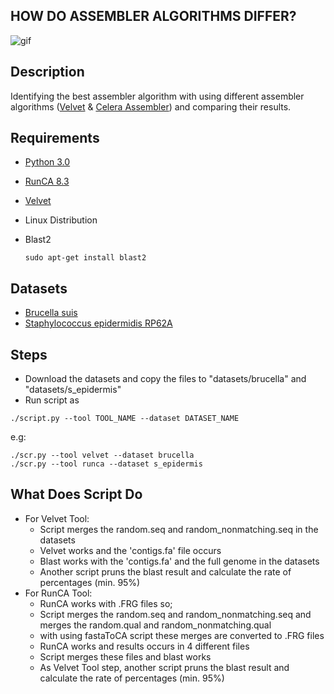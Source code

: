 ## HOW DO ASSEMBLER ALGORITHMS DIFFER?

![gif](https://media.giphy.com/media/3o7TKuNppMPOUQwEJW/source.gif)

## Description
   Identifying the best assembler algorithm with using different assembler algorithms
  ([Velvet](https://www.ebi.ac.uk/~zerbino/velvet/) & [Celera Assembler](http://wgs-assembler.sourceforge.net/wiki/index.php/RunCA)) and comparing their results.

## Requirements
* [Python 3.0](https://www.python.org/download/releases/3.0/)
* [RunCA 8.3](http://wgs-assembler.sourceforge.net/wiki/index.php/RunCA)
* [Velvet](https://www.ebi.ac.uk/~zerbino/velvet/)
* Linux Distribution
* Blast2

  ```
  sudo apt-get install blast2
  ```

## Datasets
* [Brucella suis](ftp://ftp.cbcb.umd.edu/pub/data/asmg_benchmark/Brucella_suis_1330.tar.gz)
* [Staphylococcus epidermidis RP62A](ftp://ftp.cbcb.umd.edu/pub/data/asmg_benchmark/Staphylococcus_epidermidis_RP62A.tar.gz)

## Steps
* Download the datasets and copy the files to "datasets/brucella" and "datasets/s_epidermis"
* Run script as
```
./script.py --tool TOOL_NAME --dataset DATASET_NAME
```
e.g:
```
./scr.py --tool velvet --dataset brucella
./scr.py --tool runca --dataset s_epidermis
```

## What Does Script Do
* For Velvet Tool:
  - Script merges the random.seq and random_nonmatching.seq in the datasets
  - Velvet works and the 'contigs.fa' file occurs
  - Blast works with the 'contigs.fa' and the full genome in the datasets
  - Another script pruns the blast result and calculate the rate of percentages (min. 95%)
* For RunCA Tool:
  - RunCA works with .FRG files so;
  - Script merges the random.seq and random_nonmatching.seq and merges the random.qual and random_nonmatching.qual
  - with using fastaToCA script these merges are converted to .FRG files
  - RunCA works and results occurs in 4 different files
  - Script merges these files and blast works
  - As Velvet Tool step, another script pruns the blast result and calculate the rate of percentages (min. 95%)
